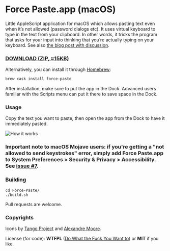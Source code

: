 Force Paste.app (macOS)
===============

Little AppleScript application for macOS which allows pasting text even when it’s not allowed (password dialogs etc). It uses virtual keyboard to type in the text from your clipboard. In other words, it tricks the program that asks for your input into thinking that you’re actually typing on your keyboard. See also [the blog post with discussion](https://dae.me/blog/1741/paste-text-even-when-prohibited-in-macos-password-dialogs-etc/).

### [DOWNLOAD (ZIP, ≈15KB)](https://github.com/EugeneDae/Force-Paste/releases/download/1.0.1/Force-Paste.zip)

Alternatively, you can install it through [Homebrew](https://brew.sh/):

```sh
brew cask install force-paste
```

After installation, make sure to put the app in the Dock. Advanced users familiar with the Scripts menu can put it there to save space in the Dock.

### Usage

Copy the text you want to paste, then open the app from the Dock to have it immediately pasted.

![How it works](https://raw.githubusercontent.com/EugeneDae/Force-Paste/master/about.jpg)

### Important note to macOS Mojave users: if you're getting a "not allowed to send keystrokes" error, simply add Force Paste.app to System Preferences > Security & Privacy > Accessibility. See [issue #7](https://github.com/EugeneDae/Force-Paste/issues/7).

### Building
```
cd Force-Paste/
./build.sh
```
Pull requests are welcome.

### Copyrights
Icons by [Tango Project](http://tango.freedesktop.org/) and [Alexandre Moore](http://sa-ki.deviantart.com/).

License (for code): **WTFPL** ([Do What the Fuck You Want to](http://en.wikipedia.org/wiki/WTFPL)) or **MIT** if you like.
